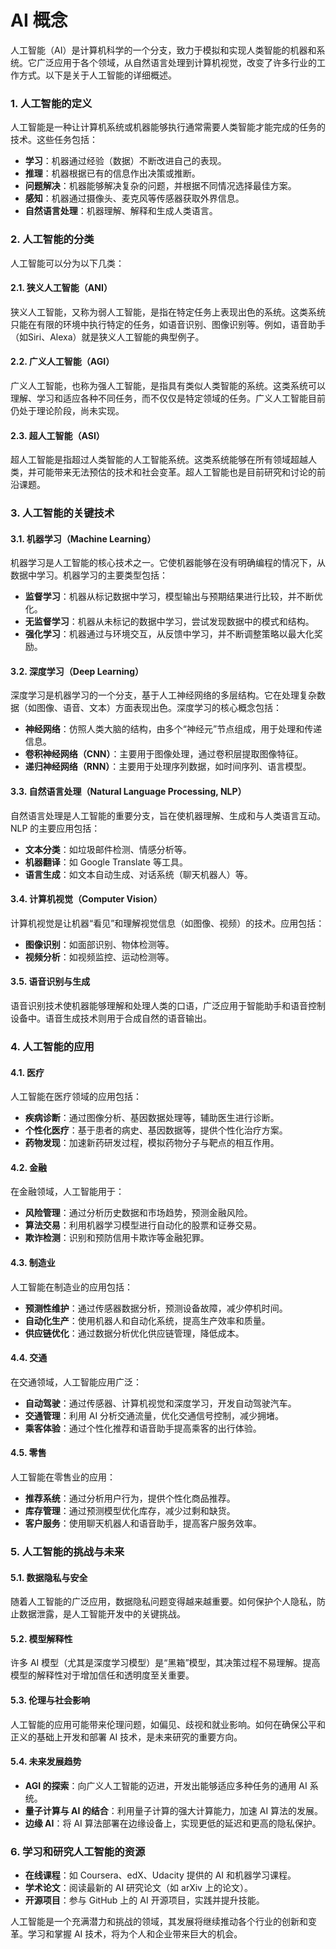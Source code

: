# AI  概念 


人工智能（AI）是计算机科学的一个分支，致力于模拟和实现人类智能的机器和系统。它广泛应用于各个领域，从自然语言处理到计算机视觉，改变了许多行业的工作方式。以下是关于人工智能的详细概述。

### **1. 人工智能的定义**

人工智能是一种让计算机系统或机器能够执行通常需要人类智能才能完成的任务的技术。这些任务包括：

- **学习**：机器通过经验（数据）不断改进自己的表现。
- **推理**：机器根据已有的信息作出决策或推断。
- **问题解决**：机器能够解决复杂的问题，并根据不同情况选择最佳方案。
- **感知**：机器通过摄像头、麦克风等传感器获取外界信息。
- **自然语言处理**：机器理解、解释和生成人类语言。

### **2. 人工智能的分类**

人工智能可以分为以下几类：

#### **2.1. 狭义人工智能（ANI）**
狭义人工智能，又称为弱人工智能，是指在特定任务上表现出色的系统。这类系统只能在有限的环境中执行特定的任务，如语音识别、图像识别等。例如，语音助手（如Siri、Alexa）就是狭义人工智能的典型例子。

#### **2.2. 广义人工智能（AGI）**
广义人工智能，也称为强人工智能，是指具有类似人类智能的系统。这类系统可以理解、学习和适应各种不同任务，而不仅仅是特定领域的任务。广义人工智能目前仍处于理论阶段，尚未实现。

#### **2.3. 超人工智能（ASI）**
超人工智能是指超过人类智能的人工智能系统。这类系统能够在所有领域超越人类，并可能带来无法预估的技术和社会变革。超人工智能也是目前研究和讨论的前沿课题。

### **3. 人工智能的关键技术**

#### **3.1. 机器学习（Machine Learning）**
机器学习是人工智能的核心技术之一。它使机器能够在没有明确编程的情况下，从数据中学习。机器学习的主要类型包括：

- **监督学习**：机器从标记数据中学习，模型输出与预期结果进行比较，并不断优化。
- **无监督学习**：机器从未标记的数据中学习，尝试发现数据中的模式和结构。
- **强化学习**：机器通过与环境交互，从反馈中学习，并不断调整策略以最大化奖励。

#### **3.2. 深度学习（Deep Learning）**
深度学习是机器学习的一个分支，基于人工神经网络的多层结构。它在处理复杂数据（如图像、语音、文本）方面表现出色。深度学习的核心概念包括：

- **神经网络**：仿照人类大脑的结构，由多个“神经元”节点组成，用于处理和传递信息。
- **卷积神经网络（CNN）**：主要用于图像处理，通过卷积层提取图像特征。
- **递归神经网络（RNN）**：主要用于处理序列数据，如时间序列、语言模型。

#### **3.3. 自然语言处理（Natural Language Processing, NLP）**
自然语言处理是人工智能的重要分支，旨在使机器理解、生成和与人类语言互动。NLP 的主要应用包括：

- **文本分类**：如垃圾邮件检测、情感分析等。
- **机器翻译**：如 Google Translate 等工具。
- **语言生成**：如文本自动生成、对话系统（聊天机器人）等。

#### **3.4. 计算机视觉（Computer Vision）**
计算机视觉是让机器“看见”和理解视觉信息（如图像、视频）的技术。应用包括：

- **图像识别**：如面部识别、物体检测等。
- **视频分析**：如视频监控、运动检测等。

#### **3.5. 语音识别与生成**
语音识别技术使机器能够理解和处理人类的口语，广泛应用于智能助手和语音控制设备中。语音生成技术则用于合成自然的语音输出。

### **4. 人工智能的应用**

#### **4.1. 医疗**
人工智能在医疗领域的应用包括：

- **疾病诊断**：通过图像分析、基因数据处理等，辅助医生进行诊断。
- **个性化医疗**：基于患者的病史、基因数据等，提供个性化治疗方案。
- **药物发现**：加速新药研发过程，模拟药物分子与靶点的相互作用。

#### **4.2. 金融**
在金融领域，人工智能用于：

- **风险管理**：通过分析历史数据和市场趋势，预测金融风险。
- **算法交易**：利用机器学习模型进行自动化的股票和证券交易。
- **欺诈检测**：识别和预防信用卡欺诈等金融犯罪。

#### **4.3. 制造业**
人工智能在制造业的应用包括：

- **预测性维护**：通过传感器数据分析，预测设备故障，减少停机时间。
- **自动化生产**：使用机器人和自动化系统，提高生产效率和质量。
- **供应链优化**：通过数据分析优化供应链管理，降低成本。

#### **4.4. 交通**
在交通领域，人工智能应用广泛：

- **自动驾驶**：通过传感器、计算机视觉和深度学习，开发自动驾驶汽车。
- **交通管理**：利用 AI 分析交通流量，优化交通信号控制，减少拥堵。
- **乘客体验**：通过个性化推荐和语音助手提高乘客的出行体验。

#### **4.5. 零售**
人工智能在零售业的应用：

- **推荐系统**：通过分析用户行为，提供个性化商品推荐。
- **库存管理**：通过预测模型优化库存，减少过剩和缺货。
- **客户服务**：使用聊天机器人和语音助手，提高客户服务效率。

### **5. 人工智能的挑战与未来**

#### **5.1. 数据隐私与安全**
随着人工智能的广泛应用，数据隐私问题变得越来越重要。如何保护个人隐私，防止数据泄露，是人工智能开发中的关键挑战。

#### **5.2. 模型解释性**
许多 AI 模型（尤其是深度学习模型）是“黑箱”模型，其决策过程不易理解。提高模型的解释性对于增加信任和透明度至关重要。

#### **5.3. 伦理与社会影响**
人工智能的应用可能带来伦理问题，如偏见、歧视和就业影响。如何在确保公平和正义的基础上开发和部署 AI 技术，是未来研究的重要方向。

#### **5.4. 未来发展趋势**
- **AGI 的探索**：向广义人工智能的迈进，开发出能够适应多种任务的通用 AI 系统。
- **量子计算与 AI 的结合**：利用量子计算的强大计算能力，加速 AI 算法的发展。
- **边缘 AI**：将 AI 算法部署在边缘设备上，实现更低的延迟和更高的隐私保护。

### **6. 学习和研究人工智能的资源**

- **在线课程**：如 Coursera、edX、Udacity 提供的 AI 和机器学习课程。
- **学术论文**：阅读最新的 AI 研究论文（如 arXiv 上的论文）。
- **开源项目**：参与 GitHub 上的 AI 开源项目，实践并提升技能。

人工智能是一个充满潜力和挑战的领域，其发展将继续推动各个行业的创新和变革。学习和掌握 AI 技术，将为个人和企业带来巨大的机会。